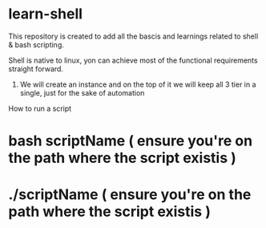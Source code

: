 # learn-shell

This repository is created to add all the bascis and learnings related to shell & bash scripting.

Shell is native to linux, yon can achieve most of the functional requirements straight forward.

1) We will create an instance and on the top of it we will keep all 3 tier in a single, just for the sake of automation


How to run a script
# bash scriptName ( ensure you're on the path where the script existis )
# ./scriptName ( ensure you're on the path where the script existis )